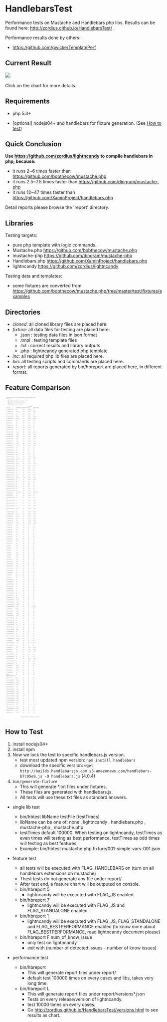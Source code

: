 HandlebarsTest
==============

Performance tests on Mustache and Handlebars php libs. Results can be found here: http://zordius.github.io/HandlebarsTest/ .

Performance results done by others:

* https://github.com/gwicke/TemplatePerf

Current Result
--------------

<a href="http://zordius.github.io/HandlebarsTest/"><img src="http://zordius.github.io/HandlebarsTest/chart.png"></a>

Click on the chart for more details.

Requirements
------------

* php 5.3+

* [optional] nodejs04+ and handlebars for fixture generation. (See <a href="#how-to-test">How to test</a>)

Quick Conclusion
----------------
<b>Use https://github.com/zordius/lightncandy to compile handlebars in php, because:</b>

* it runs 2~6 times faster than https://github.com/bobthecow/mustache.php
* it runs 2.5~7.5 times faster than https://github.com/dingram/mustache-php
* it runs 12~47 times faster than https://github.com/XaminProject/handlebars.php

Detail reports please browse the 'report' directory.

Libraries
---------

Testing targets:

* pure php template with logic commands.
* Mustache.php https://github.com/bobthecow/mustache.php
* mustache-php https://github.com/dingram/mustache-php
* Handlebars.php https://github.com/XaminProject/handlebars.php
* lightncandy https://github.com/zordius/lightncandy

Testing data and templates:

* some fixtures are converted from https://github.com/bobthecow/mustache.php/tree/master/test/fixtures/examples

Directories
-----------

* *cloned*: all cloned library files are placed here.
* *fixture*: all data files for testing are placed here:
   * .json : testing data files in json format
   * .tmpl : testing template files
   * .txt  : correct results and library outputs
   * .php  : lightncandy generated php template
* *inc*: all required php lib files are placed here.
* *bin*: all testing scripts and commands are placed here.
* *report*: all reports generated by bin/hbreport are placed here, in different format.

Feature Comparison
------------------
<a href="FEATURES.md"><img src="features.png"></a>

How to Test
-----------
1. install nodejs04+
2. install npm
3. Now we lock the test to specific handlebars.js version.
   * test most updated npm version: `npm install handlebars`
   * download the specific version: `wget http://builds.handlebarsjs.com.s3.amazonaws.com/handlebars-b7c95e9.js -O handlebars.js` (4.0.4)
4. `bin/generate-fixture`
   * This will generate *.txt files under fixtures.
   * These files are generated with handlebars.js.
   * All tests will use these txt files as standard answers.

* single lib test
   * bin/hbtest libName testFile [testTimes]
   * libName can be one of: none , lightncandy , handlebars.php , mustache-php , mustache.php
   * testTimes default 100000. When testing on lightncandy, testTimes as even times will testing as best performance, testTimes as odd times will testing as best features.
   * Example: bin/hbtest mustache.php fixture/001-simple-vars-001.json

* feature test
   * all tests will be executed with FLAG_HANDLEBARS on (turn on all handlebars extensions on mustache)
   * Thest tests do not generate any file under report/
   * After test end, a feature chart will be outputed on console.
   * bin/hbreport 5
      * lightncandy will be executed with FLAG_JS enabled
   * bin/hbreport 7
      * lightncandy will be executed with FLAG_JS and FLAG_STANDALONE enabled.
   * bin/hbreport 1
      * lightncandy will be executed with FLAG_JS, FLAG_STANDALONE and FLAG_BESTPERFORMANCE enabled (to know more about FLAG_BESTPERFORMANCE, read lightncandy document please)
   * bin/hbreport F num_of_know_issue
      * only test on lightncandy
      * exit with (number of detected issues - number of know issues)

* performance test
   * bin/hbreport
      * This will generate report files under report/
      * default test 100000 times on every cases and libs, takes very long time.
   * bin/hbreport L
      * This will generate report files under report/versions*.json
      * Tests on every release/version of lightncandy.
      * test 10000 times on every cases.
      * Go http://zordius.github.io/HandlebarsTest/versions.html to see results as chart.
